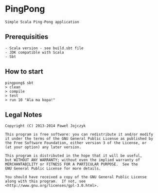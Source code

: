PingPong
========

	Simple Scala Ping-Pong application

Prerequisities
--------------
	- Scala version - see build.sbt file
	- JDK compatible with Scala
	- Sbt

How to start
------------
	pingpong$ sbt
	> clean
	> compile
	> test
	> run 10 "Ala ma kopa!"

Legal Notes
-----------
	Copyright (C) 2013-2014 Paweł Jojczyk

	This program is free software: you can redistribute it and/or modify
	it under the terms of the GNU General Public License as published by
	the Free Software Foundation, either version 3 of the License, or
	(at your option) any later version.

	This program is distributed in the hope that it will be useful,
	but WITHOUT ANY WARRANTY; without even the implied warranty of
	MERCHANTABILITY or FITNESS FOR A PARTICULAR PURPOSE.  See the
	GNU General Public License for more details.

	You should have received a copy of the GNU General Public License
	along with this program.  If not, see <http://www.gnu.org/licenses/gpl-3.0.html>.
